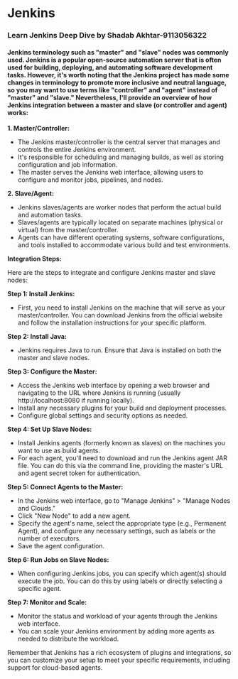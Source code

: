 # Jenkins
### Learn Jenkins Deep Dive by Shadab Akhtar-9113056322

#### Jenkins terminology such as "master" and "slave" nodes was commonly used. Jenkins is a popular open-source automation server that is often used for building, deploying, and automating software development tasks. However, it's worth noting that the Jenkins project has made some changes in terminology to promote more inclusive and neutral language, so you may want to use terms like "controller" and "agent" instead of "master" and "slave." Nevertheless, I'll provide an overview of how Jenkins integration between a master and slave (or controller and agent) works:

**1. Master/Controller:**
   - The Jenkins master/controller is the central server that manages and controls the entire Jenkins environment.
   - It's responsible for scheduling and managing builds, as well as storing configuration and job information.
   - The master serves the Jenkins web interface, allowing users to configure and monitor jobs, pipelines, and nodes.

**2. Slave/Agent:**
   - Jenkins slaves/agents are worker nodes that perform the actual build and automation tasks.
   - Slaves/agents are typically located on separate machines (physical or virtual) from the master/controller.
   - Agents can have different operating systems, software configurations, and tools installed to accommodate various build and test environments.

**Integration Steps:**

Here are the steps to integrate and configure Jenkins master and slave nodes:

**Step 1: Install Jenkins:**
   - First, you need to install Jenkins on the machine that will serve as your master/controller. You can download Jenkins from the official website and follow the installation instructions for your specific platform.

**Step 2: Install Java:**
   - Jenkins requires Java to run. Ensure that Java is installed on both the master and slave nodes.

**Step 3: Configure the Master:**
   - Access the Jenkins web interface by opening a web browser and navigating to the URL where Jenkins is running (usually http://localhost:8080 if running locally).
   - Install any necessary plugins for your build and deployment processes.
   - Configure global settings and security options as needed.

**Step 4: Set Up Slave Nodes:**
   - Install Jenkins agents (formerly known as slaves) on the machines you want to use as build agents.
   - For each agent, you'll need to download and run the Jenkins agent JAR file. You can do this via the command line, providing the master's URL and agent secret token for authentication.

**Step 5: Connect Agents to the Master:**
   - In the Jenkins web interface, go to "Manage Jenkins" > "Manage Nodes and Clouds."
   - Click "New Node" to add a new agent.
   - Specify the agent's name, select the appropriate type (e.g., Permanent Agent), and configure any necessary settings, such as labels or the number of executors.
   - Save the agent configuration.

**Step 6: Run Jobs on Slave Nodes:**
   - When configuring Jenkins jobs, you can specify which agent(s) should execute the job. You can do this by using labels or directly selecting a specific agent.

**Step 7: Monitor and Scale:**
   - Monitor the status and workload of your agents through the Jenkins web interface.
   - You can scale your Jenkins environment by adding more agents as needed to distribute the workload.

Remember that Jenkins has a rich ecosystem of plugins and integrations, so you can customize your setup to meet your specific requirements, including support for cloud-based agents.

